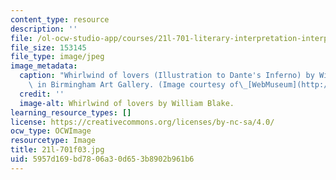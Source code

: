 ```yaml
---
content_type: resource
description: ''
file: /ol-ocw-studio-app/courses/21l-701-literary-interpretation-interpreting-poetry-fall-2003/5957d169bd7806a30d653b8902b961b6_21l-701f03.jpg
file_size: 153145
file_type: image/jpeg
image_metadata:
  caption: "Whirlwind of lovers (Illustration to Dante's Inferno) by William Blake;\
    \ in Birmingham Art Gallery. (Image courtesy of\_[WebMuseum](http://www.ibiblio.org/wm/).)"
  credit: ''
  image-alt: Whirlwind of lovers by William Blake.
learning_resource_types: []
license: https://creativecommons.org/licenses/by-nc-sa/4.0/
ocw_type: OCWImage
resourcetype: Image
title: 21l-701f03.jpg
uid: 5957d169-bd78-06a3-0d65-3b8902b961b6
---
```

